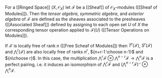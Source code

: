 
For a [[Ringed Space]] $(X,\mathcal{O}_X)$ let $\mathcal{F}$ be a [[Sheaf]] of $\mathcal{O}_X$-modules ([[Sheaf of Modules]]). Then the *tensor algebra*, *symmetric algebra*, and *exterior algebra* of $\mathcal{F}$ are defined as the sheaves associated to the presheaves ([[Associated Sheaf]]) defined by assigning to each open set $U$ of $X$ the corresponding tensor operation applied to $\mathcal{F}(U)$ ([[Tensor Operations on Modules]]).

If $\mathcal{F}$ is locally free of rank $n$ ([[Free Scheaf of Modules]]) then $T^r(\mathcal{F})$, $S^r(\mathcal{F})$ and $\bigwedge^r(\mathcal{F})$ are also locally free of ranks $n^r$, ${n+r-1 \choose n-1}$ and ${n\choose r}$.
In this case, the multiplication $\bigwedge^r \mathcal{F}\otimes \bigwedge^{n-r} \mathcal{F} \rightarrow \bigwedge^n \mathcal{F}$  is a perfect pairing, i.e. it induces an isomorphism of $\bigwedge^r \mathcal{F}$ and $(\bigwedge^{n-r}\mathcal{F})^{\smile}\otimes \bigwedge^n\mathcal{F}$.
